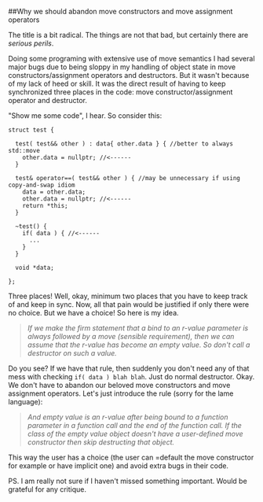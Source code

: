 ##Why we should abandon move constructors and move assignment operators

  The title is a bit radical. The things are not that bad, but certainly there are *serious perils*.

  Doing some programing with extensive use of move semantics I had several major bugs due to being 
  sloppy in my handling of object state in move constructors/assignment operators and destructors.
  But it wasn't because of my lack of heed or skill. It was the direct result of having to keep 
  synchronized three places in the code: move constructor/assignment operator and destructor.

  "Show me some code", I hear. So consider this:


    struct test {

      test( test&& other ) : data{ other.data } { //better to always std::move 
        other.data = nullptr; //<------
      }
    
      test& operator==( test&& other ) { //may be unnecessary if using copy-and-swap idiom
        data = other.data;
        other.data = nullptr; //<------
        return *this;
      }

      ~test() {
        if( data ) { //<------
          ...
        }
      }

      void *data;

    };

  Three places! Well, okay, minimum two places that you have to keep track of and keep in sync.
  Now, all that pain would be justified if only there were no choice. But we have a choice! 
  So here is my idea. 

> *If we make the firm statement that a bind to an r-value parameter is always followed by a move 
> (sensible requirement), then we can assume that the r-value has become an empty value. So don't 
> call a destructor on such a value.*

  Do you see? If we have that rule, then suddenly you don't need any of that mess with checking 
  `if( data ) blah blah`. Just do normal destructor. Okay. We don't have to abandon our beloved 
  move constructors and move assignment operators. Let's just introduce the rule (sorry for the 
  lame language):

> *And empty value is an r-value after being bound to a function parameter in a function call and 
> the end of the function call. If the class of the empty value object doesn't have a user-defined 
> move constructor then skip destructing that object.*

  This way the user has a choice (the user can =default the move constructor for example or have 
  implicit one) and avoid extra bugs in their code.

  PS. I am really not sure if I haven't missed something important. Would be grateful for any 
  critique.


